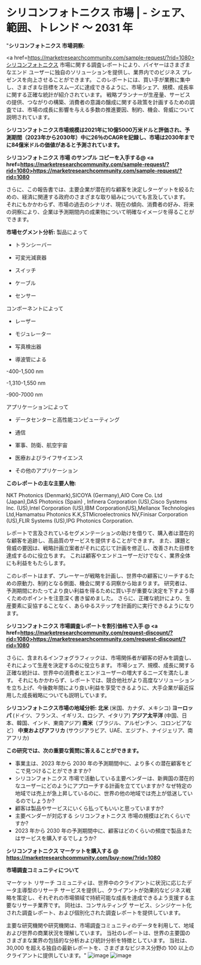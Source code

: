# シリコンフォトニクス 市場 | - シェア、範囲、トレンド  ～ 2031 年
"<strong>シリコンフォトニクス 市場洞察:</strong>

<a href=https://marketresearchcommunity.com/sample-request/?rid=1080>シリコンフォトニクス</a> 市場に関する調査レポートにより、バイヤーはさまざまなエンド ユーザーに独自のソリューションを提供し、業界内でのビジネス プレゼンスを向上させることができます。 このレポートには、買い手が業務に集中し、さまざまな目標をスムーズに達成できるように、市場シェア、規模、成長率に関する正確な統計が紹介されています。 戦略プランナーが生産量、サービスの提供、つながりの構築、消費者の意識の醸成に関する政策を計画するための調査では、市場の成長に影響を与える多数の推進要因、制約、機会、脅威について説明されています。

<strong>シリコンフォトニクス市場規模は2021年に10億5000万米ドルと評価され、予測期間（2023年から2030年）中に26％のCAGRを記録し、市場は2030年までに84億米ドルの価値があると予測されています。</strong>

<strong>シリコンフォトニクス 市場 のサンプル コピーを入手する@ <a href=https://marketresearchcommunity.com/sample-request/?rid=1080><u>https://marketresearchcommunity.com/sample-request/?rid=1080</u></a></strong>

さらに、この報告書では、主要企業が潜在的な顧客を決定しターゲットを絞るための、経済に関連する政府のさまざまな取り組みについても言及しています。 それにもかかわらず、市場の過去のシナリオ、現在の傾向、消費者の好み、将来の洞察により、企業は予測期間内の成果物について明確なイメージを得ることができます。

<strong>市場セグメント分析:</strong>
製品によって



- トランシーバー

- 可変光減衰器

- スイッチ

- ケーブル

- センサー



コンポーネントによって



- レーザー

- モジュレーター

- 写真検出器

- 導波管による

-400-1,500 nm

-1,310-1,550 nm

-900-7000 nm



アプリケーションによって



- データセンターと高性能コンピューティング

- 通信

- 軍事、防衛、航空宇宙

- 医療およびライフサイエンス

- その他のアプリケーション

<strong>このレポートの主な主要人物:</strong>

NKT Photonics (Denmark),SICOYA (Germany),AIO Core Co. Ltd (Japan),DAS Photonics (Spain) , Infinera Corporation (US),Cisco Systems Inc. (US),Intel Corporation (US),IBM Corporation(US),Mellanox Technologies Ltd,Hamamatsu Photonics K.K,STMicroelectronics NV,Finisar Corporation (US),FLIR Systems (US),IPG Photonics Corporation.



レポートで言及されているセグメンテーションの助けを借りて、購入者は潜在的な顧客を追跡し、高品質のサービスを提供することができます。 また、課題と脅威の要因は、戦略計画立案者がそれに応じて計画を修正し、改善された目標を達成するのに役立ちます。 これは顧客やエンドユーザーだけでなく、業界全体にも利益をもたらします。

このレポートはまず、プレーヤーが戦略を計画し、世界中の顧客にリーチするための原動力、制約となる側面、機会に関する洞察から始まります。 研究者は、予測期間にわたってより良い利益を得るために買い手が重要な決定を下すよう導くためのポイントを注意深く書き留めました。 さらに、正確な統計により、生産要素に妥協することなく、あらゆるステップを計画的に実行できるようになります。

<strong>シリコンフォトニクス 市場調査レポートを割引価格で入手 @ <a href=https://marketresearchcommunity.com/request-discount/?rid=1080><u>https://marketresearchcommunity.com/request-discount/?rid=1080</u></a></strong>

さらに、含まれるインフォグラフィックは、市場関係者が顧客の好みを調査し、それによって生産を決定するのに役立ちます。 市場シェア、規模、成長に関する正確な統計は、世界中の消費者とエンドユーザーの増大するニーズを満たします。 それにもかかわらず、レポートでは、競合他社がより高度なソリューションを立ち上げ、今後数年間により良い利益を享受できるように、大手企業が最近採用した成長戦略についても説明しています。

<strong>シリコンフォトニクス市場の地域分析:
北米 </strong>(米国、カナダ、メキシコ)<strong>
ヨーロッパ </strong>(ドイツ、フランス、イギリス、ロシア、イタリア)<strong>
アジア太平洋 </strong>(中国、日本、韓国、インド、東南アジア)<strong>
南米</strong>（ブラジル、アルゼンチン、コロンビアなど）<strong>
中東およびアフリカ </strong>(サウジアラビア、UAE、エジプト、ナイジェリア、南アフリカ)<strong></strong>

<strong>この研究では、次の重要な質問に答えることができます。</strong>
<ul>
  <li>事業主は、2023 年から 2030 年の予測期間中に、より多くの潜在顧客をどこで見つけることができますか?</li>
  <li>シリコンフォトニクス 市場で活動している主要ベンダーは、新興国の潜在的なユーザーにどのようにアプローチする計画を立てていますか? なぜ特定の地域では売上が急上昇しているのに、世界の他の地域では売上が低迷しているのでしょうか?</li>
  <li>顧客は製品やサービスにいくら払ってもいいと思っていますか?</li>
  <li>主要ベンダーが対応する シリコンフォトニクス 市場の規模はどれくらいですか?</li>
  <li>2023 年から 2030 年の予測期間中に、顧客はどのくらいの頻度で製品またはサービスを購入するでしょうか?</li>
</ul>
<strong>シリコンフォトニクス マーケットを購入する @ <a href=https://marketresearchcommunity.com/buy-now/?rid=1080><u>https://marketresearchcommunity.com/buy-now/?rid=1080</u></a></strong>

<strong>市場調査コミュニティについて</strong>

マーケット リサーチ コミュニティは、世界中のクライアントに状況に応じたデータ主導型のリサーチ サービスを提供し、クライアントが効果的なビジネス戦略を策定し、それぞれの市場領域で持続可能な成長を達成できるよう支援する主要なリサーチ業界です。 同社は、コンサルティング サービス、シンジケート化された調査レポート、および個別化された調査レポートを提供しています。

主要な研究機関や研究機関は、市場調査コミュニティのデータを利用して、地域および世界の商業状況を理解しています。 当社のレポートは、世界の主要国のさまざまな業界の包括的な分析および統計分析を特徴としています。 当社は、30,000 を超える独自の最新レポートを、さまざまなビジネス分野の 100 以上のクライアントに提供しています。"
![image](https://github.com/Gargi1522/MRC/assets/158283091/99208de2-0017-4732-8104-a96f1200bacd)
![image](https://github.com/Gargi1522/MRC/assets/158283091/3eb5894d-b340-4095-9c8a-2e51936fbbc5)
